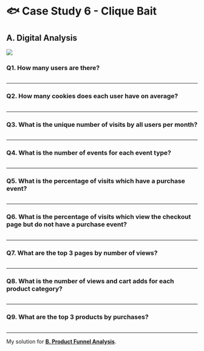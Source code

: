 # :fish: Case Study 6 - Clique Bait

## A. Digital Analysis

<picture>
  <img src="https://img.shields.io/badge/Microsoft%20SQL%20Server-CC2927?style=for-the-badge&logo=microsoft%20sql%20server&logoColor=white">
</picture>

### Q1. How many users are there?
```tsql

```

---
### Q2. How many cookies does each user have on average?
```tsql

```

---
### Q3. What is the unique number of visits by all users per month?
```tsql

```

---
### Q4. What is the number of events for each event type?
```tsql

```

---
### Q5. What is the percentage of visits which have a purchase event?
```tsql

```

---
### Q6. What is the percentage of visits which view the checkout page but do not have a purchase event?
```tsql

```

---
### Q7. What are the top 3 pages by number of views?
```tsql

```

---
### Q8. What is the number of views and cart adds for each product category?
```tsql

```

---
### Q9. What are the top 3 products by purchases?
```tsql

```

---
My solution for **[B. Product Funnel Analysis](B.%20Product%20Funnel%20Analysis.md)**.
